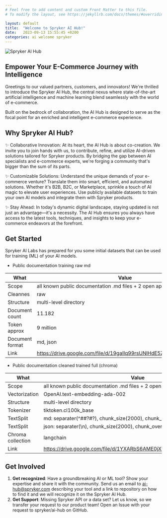 ```yaml
---
# Feel free to add content and custom Front Matter to this file.
# To modify the layout, see https://jekyllrb.com/docs/themes/#overriding-theme-defaults

layout: default
title:  "Welcome to Spryker AI Hub!"
date:   2023-09-13 15:55:45 +0200
categories: ai welcome spryker
---
```


![Spryker AI Hub](/assets/spryker-ai-hub-hero1.jpg)

## Empower Your E-Commerce Journey with Intelligence

Greetings to our valued partners, customers, and innovators!
We're thrilled to introduce the Spryker AI Hub,
the central nexus where state-of-the-art artificial intelligence and
machine learning blend seamlessly with the world of e-commerce.

Built on the bedrock of collaboration,
the AI Hub is designed to serve as the focal point for an enriched and
intelligent e-commerce experience.

## Why Spryker AI Hub?

✨ Collaborative Innovation: At its heart, the AI Hub is about co-creation. We invite you to join hands with us, to contribute, refine, and utilize AI-driven solutions tailored for Spryker products. By bridging the gap between AI specialists and e-commerce experts, we're forging a community that's bigger than the sum of its parts.

✨ Customizable Solutions: Understand the unique demands of your e-commerce venture? Translate them into smart, efficient, and automated solutions. Whether it's B2B, B2C, or Marketplace, sprinkle a touch of AI magic to elevate user experiences. Use publicly available datasets to train your own AI models and integrate them with Spryker products.

✨ Stay Ahead: In today's dynamic digital landscape, staying updated is not just an advantage—it's a necessity. The AI Hub ensures you always have access to the latest tools, techniques, and insights to keep your e-commerce endeavors at the forefront.

## Get Started
Spryker AI Labs has prepared for you some initial datasets that can be used for training (ML)
of your AI models.

- Public documentation training raw md

| What            | Value                                                                   |
|-----------------|-------------------------------------------------------------------------|
| Scope           | all known public documentation .md files + 2 open api schema .json      |
| Cleannes        | raw                                                                     |
| Structure       | multi-level directory                                                   |
| Document count  | 11.182                                                                  |
| Token approx    | 9 million                                                               |
| Document format | md, json                                                                |
| Link            | https://drive.google.com/file/d/19gaIIq99rsUNlHdE5ZYL_lPyQitLv3BT/view  |

- Public documentation cleaned trained full (chroma)

| What              | Value                                                                  |
|-------------------|------------------------------------------------------------------------|
| Scope             | all known public documentation .md files + 2 open api schema .json     |
| Vectorization     | OpenAI.text-embedding-ada-002                                          |
| Structure         | multi-level directory                                                  |
| Tokenizer         | tiktoken.cl100k_base                                                   |
| TextSplit         | md: separater(^##?#?), chunk_size(2000), chunk_overlap(200)            | 
| TextSplit         | json: separater(\n), chunk_size(2000), chunk_overlap(200)              |
| Chroma collection | langchain                                                              |
| Link              | https://drive.google.com/file/d/1YXARbS6AME0jXfKEGf3SQb0m_V2uLb3k/view |

## Get Involved

1. <b>Get recognized</b>: Have a groundbreaking AI or ML tool? Show your expertise and share it with the community.
   Send us an email to ai-hub@spryker.com describing your tool and a link to repository on how to find it and we will recognize it on the Spryker AI Hub.
2. <b>Get Support</b>: Missing Spryker API or a data set? Let us know, so we transfer your request to our product team! Open an Issue with your request to spryker/ai-hub on GitHub.
